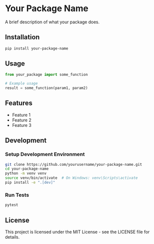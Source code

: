 # Your Package Name

A brief description of what your package does.

## Installation

```bash
pip install your-package-name
```

## Usage

```python
from your_package import some_function

# Example usage
result = some_function(param1, param2)
```

## Features

* Feature 1
* Feature 2
* Feature 3

## Development

### Setup Development Environment

```bash
git clone https://github.com/yourusername/your-package-name.git
cd your-package-name
python -m venv venv
source venv/bin/activate  # On Windows: venv\Scripts\activate
pip install -e ".[dev]"
```

### Run Tests

```bash
pytest
```

## License

This project is licensed under the MIT License - see the LICENSE file for details.
